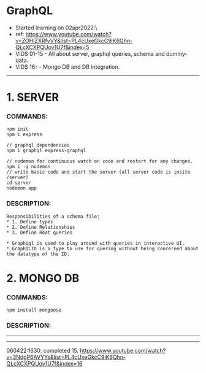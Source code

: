 # GraphQL
* Started learning on 02apr2022:\
* ref: https://www.youtube.com/watch?v=ZOHIZXRfvVY&list=PL4cUxeGkcC9iK6Qhn-QLcXCXPQUov1U7f&index=5
* VIDS 01-15 - All about server, graphql queries, schema and dummy-data.
* VIDS 16- - Mongo DB and DB integration.

---
# 1. SERVER
### COMMANDS:
    npm init
    npm i express

    // graphql dependencies
    npm i graphql express-graphql

    // nodemon for continuous watch on code and restart for any changes.
    npm i -g nodemon
    // write basic code and start the server (all server code is insite /server)
    cd server
    nodemon app

### DESCRIPTION:
    Responsibilities of a schema file:
    * 1. Define types
    * 2. Define Relationships
    * 3. Define Root queries

    * Graphiql is used to play around with queries in interactive UI.
    * GraphQLID is a type to use for quering without being concerned about the datatype of the ID.

# 2. MONGO DB
### COMMANDS:
    npm install mongoose
    
### DESCRIPTION:

---

---
060422:1630: completed 15.
https://www.youtube.com/watch?v=3NdgP6AVYYs&list=PL4cUxeGkcC9iK6Qhn-QLcXCXPQUov1U7f&index=16
